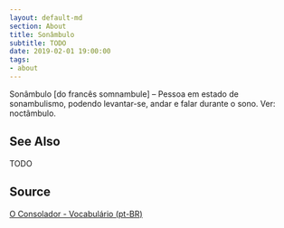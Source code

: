 ```yaml
---
layout: default-md
section: About
title: Sonâmbulo
subtitle: TODO
date: 2019-02-01 19:00:00
tags:
- about
---
```


Sonâmbulo [do francês somnambule] – Pessoa em estado de sonambulismo, podendo levantar-se, andar e falar durante o sono. Ver: noctâmbulo.

## See Also
TODO

## Source
[O Consolador - Vocabulário (pt-BR)](http://www.oconsolador.com.br/linkfixo/vocabulario/principal.html)
